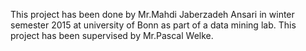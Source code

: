This project has been done by Mr.Mahdi Jaberzadeh Ansari in winter semester 2015 at university of Bonn as part of a data mining lab.
This project has been supervised by Mr.Pascal Welke.
